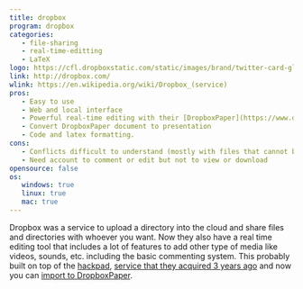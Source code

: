 ```yaml
---
title: dropbox
program: dropbox
categories:
   - file-sharing
   - real-time-editting
   - LaTeX
logo: https://cfl.dropboxstatic.com/static/images/brand/twitter-card-glyph@2x-vflVqhKLO.png
link: http://dropbox.com/
wlink: https://en.wikipedia.org/wiki/Dropbox_(service)
pros:
   - Easy to use
   - Web and local interface
   - Powerful real-time editing with their [DropboxPaper](https://www.dropbox.com/paper)
   - Convert DropboxPaper document to presentation
   - Code and latex formatting.
cons:
   - Conflicts difficult to understand (mostly with files that cannot be `diff`-ed)
   - Need account to comment or edit but not to view or download
opensource: false
os:
   windows: true
   linux: true
   mac: true
---
```


Dropbox was a service to upload a directory into the cloud and share files and
directories with whoever you want. Now they also have a real time editing tool
that includes a lot of features to add other type of media like videos, sounds,
etc. including the basic commenting system. This probably built on top of
the [hackpad](https://hackpad.com/),
[service that they acquired 3 years ago](https://hackpad.com/Hackpad-is-teaming-up-with-Dropbox-m1Fne5A6Lzn) 
and now you can [import to DropboxPaper](https://www.dropbox.com/en/help/9156).


